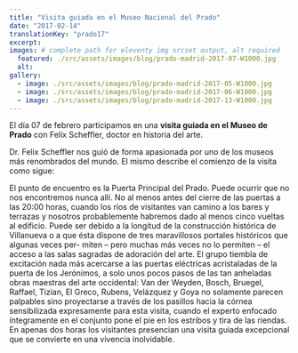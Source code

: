 ```yaml
---
title: "Visita guiada en el Museo Nacional del Prado"
date: "2017-02-14"
translationKey: "prado17"
excerpt:
images: # complete path for eleventy img srcset output, alt required
  featured: ./src/assets/images/blog/prado-madrid-2017-07-W1000.jpg
  alt:
gallery:
  - image: ./src/assets/images/blog/prado-madrid-2017-05-W1000.jpg
  - image: ./src/assets/images/blog/prado-madrid-2017-06-W1000.jpg
  - image: ./src/assets/images/blog/prado-madrid-2017-13-W1000.jpg
---
```


El día 07 de febrero participamos en una **visita guiada en el Museo de Prado** con Felix Scheffler, doctor en historia del arte.

Dr. Felix Scheffler nos guió de forma apasionada por uno de los museos más renombrados del mundo. El mismo describe el comienzo de la visita como sigue:

El punto de encuentro es la Puerta Principal del Prado. Puede ocurrir que no nos encontremos nunca allí. No al menos antes del cierre de las puertas a las 20:00 horas, cuando los ríos de visitantes van camino a los bares y terrazas y nosotros probablemente habremos dado al menos cinco vueltas al edificio. Puede ser debido a la longitud de la construcción histórica de Villanueva o a que ésta dispone de tres maravillosos portales históricos que algunas veces per- miten – pero muchas más veces no lo permiten – el acceso a las salas sagradas de adoración del arte. El grupo tiembla de excitación nada más acercarse a las puertas eléctricas acristaladas de la puerta de los Jerónimos, a solo unos pocos pasos de las tan anheladas obras maestras del arte occidental: Van der Weyden, Bosch, Bruegel, Raffael, Tizian, El Greco, Rubens, Velázquez y Goya no solamente parecen palpables sino proyectarse a través de los pasillos hacia la córnea sensibilizada expresamente para esta visita, cuando el experto enfocado íntegramente en el conjunto pone el pie en los estribos y tira de las riendas. En apenas dos horas los visitantes presencian una visita guiada excepcional que se convierte en una vivencia inolvidable.
